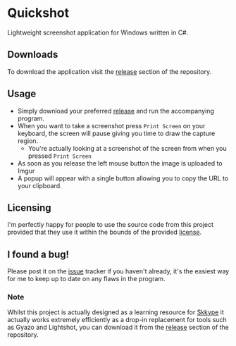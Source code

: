 Quickshot
=========

Lightweight screenshot application for Windows written in C#.

## Downloads
To download the application visit the [release] section of the repository.

## Usage
- Simply download your preferred [release] and run the accompanying program.
- When you want to take a screenshot press `Print Screen` on your keyboard, the screen will pause giving you time to draw the capture region.
  - You're actually looking at a screenshot of the screen from when you pressed `Print Screen`
- As soon as you release the left mouse button the image is uploaded to Imgur
- A popup will appear with a single button allowing you to copy the URL to your clipboard.

## Licensing
I'm perfectly happy for people to use the source code from this project provided that they use it within the bounds of the provided [license].

## I found a bug!
Please post it on the [issue] tracker if you haven't already, it's the easiest way for me to keep up to date on any flaws in the program.

### Note
Whilst this project is actually designed as a learning resource for [Skkype](http://github.com/Skkype) it actually works extremely efficiently as a drop-in replacement for tools such as Gyazo and Lightshot, you can download it from the [release] section of the repository.

[release]: https://github.com/charries96/Quickshot/releases
[license]: https://github.com/charries96/Quickshot/blob/master/LICENSE
[issue]: https://github.com/charries96/Quickshot/issues
